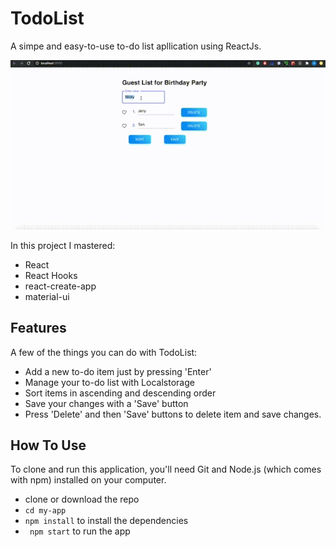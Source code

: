 # TodoList
A simpe and easy-to-use to-do list apllication using ReactJs.

![](readme-gif.gif)

In this project I mastered:

* React
* React Hooks
* react-create-app
* material-ui


## Features

A few of the things you can do with TodoList:

* Add a new to-do item just by pressing 'Enter'
* Manage your to-do list with Localstorage
* Sort items in ascending and descending order
* Save your changes with a 'Save' button
* Press 'Delete' and then 'Save' buttons to delete item and save changes.

## How To Use

To clone and run this application, you'll need Git and Node.js (which comes with npm) installed on your computer.
* clone or download the repo
* ``` cd my-app ```
* ``` npm install ``` to install the dependencies
* ``` npm start``` to run the app

